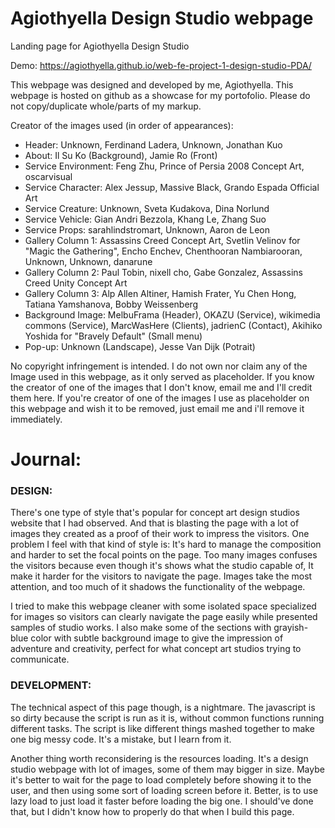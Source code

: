 # Agiothyella Design Studio webpage

Landing page for Agiothyella Design Studio

Demo: https://agiothyella.github.io/web-fe-project-1-design-studio-PDA/

This webpage was designed and developed by me, Agiothyella.
This webpage is hosted on github as a showcase for my portofolio. Please do not copy/duplicate whole/parts of my markup.

Creator of the images used (in order of appearances):

- Header: Unknown, Ferdinand Ladera, Unknown, Jonathan Kuo
- About: Il Su Ko (Background), Jamie Ro (Front)
- Service Environment: Feng Zhu, Prince of Persia 2008 Concept Art, oscarvisual
- Service Character: Alex Jessup, Massive Black, Grando Espada Official Art
- Service Creature: Unknown, Sveta Kudakova, Dina Norlund
- Service Vehicle: Gian Andri Bezzola, Khang Le, Zhang Suo
- Service Props: sarahlindstromart, Unknown, Aaron de Leon
- Gallery Column 1: Assassins Creed Concept Art, Svetlin Velinov for "Magic the Gathering", Encho Enchev, Chenthooran Nambiarooran, Unknown, Unknown, danarune
- Gallery Column 2: Paul Tobin, nixell cho, Gabe Gonzalez, Assassins Creed Unity Concept Art
- Gallery Column 3: Alp Allen Altiner, Hamish Frater, Yu Chen Hong, Tatiana Yamshanova, Bobby Weissenberg
- Background Image: MelbuFrama (Header), OKAZU (Service), wikimedia commons (Service), MarcWasHere (Clients), jadrienC (Contact), Akihiko Yoshida for "Bravely Default" (Small menu)
- Pop-up: Unknown (Landscape), Jesse Van Dijk (Potrait)

No copyright infringement is intended. I do not own nor claim any of the Image used in this webpage, as it only served as placeholder.
If you know the creator of one of the images that I don't know, email me and I'll credit them here.
If you're creator of one of the images I use as placeholder on this webpage and wish it to be removed, just email me and i'll remove it immediately.

# Journal:

### DESIGN:
There's one type of style that's popular for concept art design studios website that I had observed. And that is blasting the page with a lot of images they created as a proof of their work to impress the visitors. One problem I feel with that kind of style is: It's hard to manage the composition and harder to set the focal points on the page. Too many images confuses the visitors because even though it's shows what the studio capable of, It make it harder for the visitors to navigate the page. Images take the most attention, and too much of it shadows the functionality of the webpage.

I tried to make this webpage cleaner with some isolated space specialized for images so visitors can clearly navigate the page easily while presented samples of studio works. I also make some of the sections with grayish-blue color with subtle background image to give the impression of adventure and creativity, perfect for what concept art studios trying to communicate.

### DEVELOPMENT:
The technical aspect of this page though, is a nightmare. The javascript is so dirty because the script is run as it is, without common functions running different tasks. The script is like different things mashed together to make one big messy code. It's a mistake, but I learn from it. 

Another thing worth reconsidering is the resources loading. It's a design studio webpage with lot of images, some of them may bigger in size. Maybe it's better to wait for the page to load completely before showing it to the user, and then using some sort of loading screen before it. Better, is to use lazy load to just load it faster before loading the big one. I should've done that, but I didn't know how to properly do that when I build this page.
